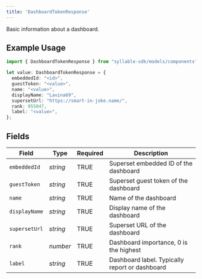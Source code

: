 ```yaml
---
title: 'DashboardTokenResponse'
---
```


Basic information about a dashboard.

## Example Usage

```typescript
import { DashboardTokenResponse } from "syllable-sdk/models/components";

let value: DashboardTokenResponse = {
  embeddedId: "<id>",
  guestToken: "<value>",
  name: "<value>",
  displayName: "Lavina69",
  supersetUrl: "https://smart-in-joke.name/",
  rank: 955047,
  label: "<value>",
};
```

## Fields

| Field                                           | Type                                            | Required                                        | Description                                     |
| ----------------------------------------------- | ----------------------------------------------- | ----------------------------------------------- | ----------------------------------------------- |
| `embeddedId`                                    | *string*                                        | TRUE                              | Superset embedded ID of the dashboard           |
| `guestToken`                                    | *string*                                        | TRUE                              | Superset guest token of the dashboard           |
| `name`                                          | *string*                                        | TRUE                              | Name of the dashboard                           |
| `displayName`                                   | *string*                                        | TRUE                              | Display name of the dashboard                   |
| `supersetUrl`                                   | *string*                                        | TRUE                              | Superset URL of the dashboard                   |
| `rank`                                          | *number*                                        | TRUE                              | Dashboard importance, 0 is the highest          |
| `label`                                         | *string*                                        | TRUE                              | Dashboard label.  Typically report or dashboard |